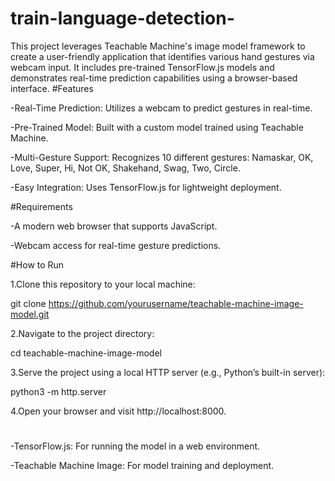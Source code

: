 # train-language-detection-
This project leverages Teachable Machine's image model framework to create a user-friendly application that identifies various hand gestures via webcam input. It includes pre-trained TensorFlow.js models and demonstrates real-time prediction capabilities using a browser-based interface.
#Features

-Real-Time Prediction: Utilizes a webcam to predict gestures in real-time.

-Pre-Trained Model: Built with a custom model trained using Teachable Machine.

-Multi-Gesture Support: Recognizes 10 different gestures: Namaskar, OK, Love, Super, Hi, Not OK, Shakehand, Swag, Two, Circle.

-Easy Integration: Uses TensorFlow.js for lightweight deployment.

#Requirements

-A modern web browser that supports JavaScript.

-Webcam access for real-time gesture predictions.

#How to Run

1.Clone this repository to your local machine:

git clone https://github.com/yourusername/teachable-machine-image-model.git

2.Navigate to the project directory:

cd teachable-machine-image-model

3.Serve the project using a local HTTP server (e.g., Python’s built-in server):

python3 -m http.server

4.Open your browser and visit http://localhost:8000.

#

-TensorFlow.js: For running the model in a web environment.

-Teachable Machine Image: For model training and deployment.
